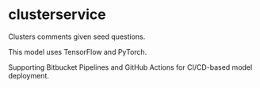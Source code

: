 # clusterservice

Clusters comments given seed questions.

This model uses TensorFlow and PyTorch.

Supporting Bitbucket Pipelines and GitHub Actions for CI/CD-based model deployment.